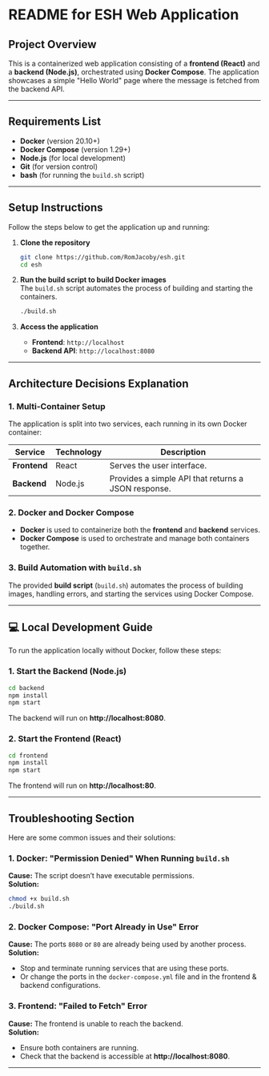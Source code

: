 # README for ESH Web Application

## Project Overview  
This is a containerized web application consisting of a **frontend (React)** and a **backend (Node.js)**, orchestrated using **Docker Compose**. The application showcases a simple "Hello World" page where the message is fetched from the backend API.

---

## Requirements List

- **Docker** (version 20.10+)
- **Docker Compose** (version 1.29+)
- **Node.js** (for local development)
- **Git** (for version control)
- **bash** (for running the `build.sh` script)

---

## Setup Instructions

Follow the steps below to get the application up and running:

1. **Clone the repository**  
   ```bash
   git clone https://github.com/RomJacoby/esh.git
   cd esh
   ```

2. **Run the build script to build Docker images**  
   The `build.sh` script automates the process of building and starting the containers.  
   ```bash
   ./build.sh
   ```

3. **Access the application**  
   - **Frontend**: `http://localhost`  
   - **Backend API**: `http://localhost:8080`

---

## Architecture Decisions Explanation

### 1. Multi-Container Setup
The application is split into two services, each running in its own Docker container:

| **Service**   | **Technology** | **Description**                              |
|---------------|----------------|----------------------------------------------|
| **Frontend**  | React          | Serves the user interface.                  |
| **Backend**   | Node.js        | Provides a simple API that returns a JSON response. |

### 2. Docker and Docker Compose
- **Docker** is used to containerize both the **frontend** and **backend** services.
- **Docker Compose** is used to orchestrate and manage both containers together.

### 3. Build Automation with `build.sh`
The provided **build script** (`build.sh`) automates the process of building images, handling errors, and starting the services using Docker Compose.

---

## 💻 Local Development Guide

To run the application locally without Docker, follow these steps:

### 1. Start the Backend (Node.js)
```bash
cd backend
npm install
npm start
```
The backend will run on **http://localhost:8080**.

### 2. Start the Frontend (React)
```bash
cd frontend
npm install
npm start
```
The frontend will run on **http://localhost:80**.

---

## Troubleshooting Section

Here are some common issues and their solutions:

### 1. Docker: "Permission Denied" When Running `build.sh`
**Cause:** The script doesn’t have executable permissions.  
**Solution:**  
```bash
chmod +x build.sh
./build.sh
```

### 2. Docker Compose: "Port Already in Use" Error
**Cause:** The ports `8080` or `80` are already being used by another process.  
**Solution:**  
- Stop and terminate running services that are using these ports.  
- Or change the ports in the `docker-compose.yml` file and in the frontend & backend configurations.

### 3. Frontend: "Failed to Fetch" Error
**Cause:** The frontend is unable to reach the backend.  
**Solution:**  
- Ensure both containers are running.  
- Check that the backend is accessible at **http://localhost:8080**.

---
